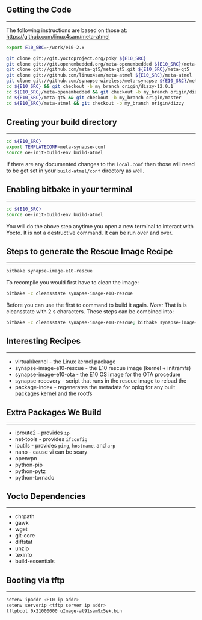 ## Getting the Code
-----
The following instructions are based on those at:
https://github.com/linux4sam/meta-atmel

```bash
export E10_SRC=~/work/e10-2.x

git clone git://git.yoctoproject.org/poky ${E10_SRC}
git clone git://git.openembedded.org/meta-openembedded ${E10_SRC}/meta-openembedded
git clone git://github.com/meta-qt5/meta-qt5.git ${E10_SRC}/meta-qt5
git clone git://github.com/linux4sam/meta-atmel ${E10_SRC}/meta-atmel
git clone git://github.com/synapse-wireless/meta-synapse ${E10_SRC}/meta-synapse
cd ${E10_SRC} && git checkout -b my_branch origin/dizzy-12.0.1
cd ${E10_SRC}/meta-openembedded && git checkout -b my_branch origin/dizzy
cd ${E10_SRC}/meta-qt5 && git checkout -b my_branch origin/master
cd ${E10_SRC}/meta-atmel && git checkout -b my_branch origin/dizzy
```

## Creating your build directory
-----

```bash
cd ${E10_SRC}
export TEMPLATECONF=meta-synapse-conf
source oe-init-build-env build-atmel
```

If there are any documented changes to the `local.conf` then those will need to be
get set in your `build-atmel/conf` directory as well.

## Enabling bitbake in your terminal
-----

```bash
cd ${E10_SRC}
source oe-init-build-env build-atmel
```

You will do the above step anytime you open a new terminal to interact
with Yocto. It is not a destructive command. It can be run over and over.

## Steps to generate the Rescue Image Recipe
-----

```bash
bitbake synapse-image-e10-rescue
```

To recompile you would first have to clean the image:
```bash
bitbake -c cleansstate synapse-image-e10-rescue
```

Before you can use the first to command to build it again. *Note:* That is is
cleansstate with 2 s characters. These steps can be combined into:
```bash
bitbake -c cleansstate synapse-image-e10-rescue; bitbake synapse-image-e10-rescue
```

## Interesting Recipes
-----

* virtual/kernel - the Linux kernel package
* synapse-image-e10-rescue - the E10 rescue image (kernel + initramfs)
* synapse-image-e10-ota - the E10 OS image for the OTA procedure
* synapse-recovery - script that runs in the rescue image to reload the
* package-index - regenerates the metadata for opkg for any built packages
kernel and the rootfs

## Extra Packages We Build
-----

* iproute2 - provides `ip`
* net-tools - provides `ifconfig`
* iputils - provides `ping`, `hostname`, and `arp`
* nano - cause vi can be scary
* openvpn
* python-pip
* python-pytz
* python-tornado

## Yocto Dependencies
-----

* chrpath
* gawk
* wget
* git-core
* diffstat
* unzip
* texinfo
* build-essentials


## Booting via tftp
-----

```bash
setenv ipaddr <E10 ip addr>
setenv serverip <tftp server ip addr>
tftpboot 0x21000000 uImage-at91sam9x5ek.bin
```
